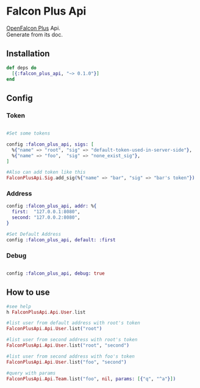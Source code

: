 # Falcon Plus Api

[OpenFalcon Plus](https://github.com/open-falcon/falcon-plus) Api.  
Generate from its doc.

## Installation

```elixir
def deps do
  [{:falcon_plus_api, "~> 0.1.0"}]
end
```

## Config

### Token

```elixir

#Set some tokens

config :falcon_plus_api, sigs: [
  %{"name" => "root", "sig" => "default-token-used-in-server-side"},
  %{"name" => "foo",  "sig" => "none_exist_sig"},
]

#Also can add token like this
FalconPlusApi.Sig.add_sig(%{"name" => "bar", "sig" => "bar's token"})

```

### Address

```elixir
config :falcon_plus_api, addr: %{
  first:  "127.0.0.1:8080",
  second: "127.0.0.2:8080",
}

#Set Default Address
config :falcon_plus_api, default: :first
```

### Debug

```elixir

config :falcon_plus_api, debug: true

```

## How to use

```elixir
#see help
h FalconPlusApi.Api.User.list

#list user from default address with root's token
FalconPlusApi.Api.User.list("root")

#list user from second address with root's token
FalconPlusApi.Api.User.list("root", "second")

#list user from second address with foo's token
FalconPlusApi.Api.User.list("foo", "second")

#query with params
FalconPlusApi.Api.Team.list("foo", nil, params: [{"q", "^a"}]) 

```
